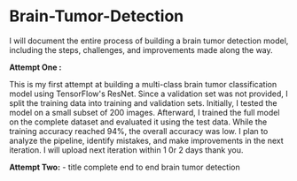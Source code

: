 # Brain-Tumor-Detection
I will document the entire process of building a brain tumor detection model, including the steps, challenges, and improvements made along the way.

**Attempt One :**

This is my first attempt at building a multi-class brain tumor classification model using TensorFlow's ResNet. Since a validation set was not provided, I split the training data into training and validation sets. Initially, I tested the model on a small subset of 200 images. Afterward, I trained the full model on the complete dataset and evaluated it using the test data. While the training accuracy reached 94%, the overall accuracy was low. I plan to analyze the pipeline, identify mistakes, and make improvements in the next iteration.
I will upload next iteration within 1 0r 2 days thank you.

**Attempt Two:**  - title complete end to end brain tumor detection







